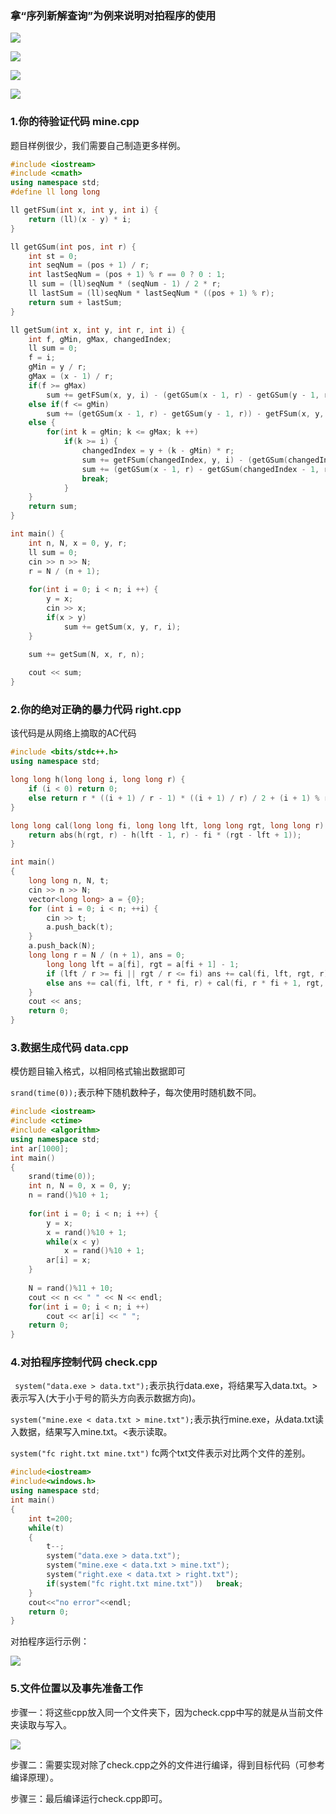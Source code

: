 ### 拿“序列新解查询”为例来说明对拍程序的使用

![](./assests/seqAsk1.PNG)

![](./assests/seqAsk2.PNG)

![](./assests/seqAsk3.PNG)

![](./assests/seqAsk4.PNG)



### 1.你的待验证代码 mine.cpp

题目样例很少，我们需要自己制造更多样例。

```c++
#include <iostream>
#include <cmath>
using namespace std;
#define ll long long 

ll getFSum(int x, int y, int i) {
	return (ll)(x - y) * i;
}

ll getGSum(int pos, int r) {
	int st = 0;
	int seqNum = (pos + 1) / r;
	int lastSeqNum = (pos + 1) % r == 0 ? 0 : 1;
	ll sum = (ll)seqNum * (seqNum - 1) / 2 * r;
	ll lastSum = (ll)seqNum * lastSeqNum * ((pos + 1) % r);
	return sum + lastSum; 
}

ll getSum(int x, int y, int r, int i) {
	int f, gMin, gMax, changedIndex;
	ll sum = 0;
	f = i;	
	gMin = y / r;
	gMax = (x - 1) / r;
	if(f >= gMax) 
		sum += getFSum(x, y, i) - (getGSum(x - 1, r) - getGSum(y - 1, r));
	else if(f <= gMin) 
		sum += (getGSum(x - 1, r) - getGSum(y - 1, r)) - getFSum(x, y, i);
	else {
		for(int k = gMin; k <= gMax; k ++)
			if(k >= i) {
				changedIndex = y + (k - gMin) * r;
				sum += getFSum(changedIndex, y, i) - (getGSum(changedIndex - 1, r) - getGSum(y - 1, r));
				sum += (getGSum(x - 1, r) - getGSum(changedIndex - 1, r)) - getFSum(x, changedIndex, i);
				break;
			}
	}
	return sum;
}

int main() {
	int n, N, x = 0, y, r;
	ll sum = 0;
	cin >> n >> N;
	r = N / (n + 1);
	
	for(int i = 0; i < n; i ++) {
		y = x;
		cin >> x;
		if(x > y) 
			sum += getSum(x, y, r, i);
	}
	
	sum += getSum(N, x, r, n);

	cout << sum;
}
```



### 2.你的绝对正确的暴力代码 right.cpp

该代码是从网络上摘取的AC代码

```cpp
#include <bits/stdc++.h>
using namespace std;

long long h(long long i, long long r) { 
    if (i < 0) return 0;
    else return r * ((i + 1) / r - 1) * ((i + 1) / r) / 2 + (i + 1) % r * (i / r);
}

long long cal(long long fi, long long lft, long long rgt, long long r) { 
    return abs(h(rgt, r) - h(lft - 1, r) - fi * (rgt - lft + 1));
}

int main()
{
	long long n, N, t;
	cin >> n >> N;
	vector<long long> a = {0};
	for (int i = 0; i < n; ++i) {
		cin >> t;
		a.push_back(t);
	}
	a.push_back(N);
	long long r = N / (n + 1), ans = 0;
		long long lft = a[fi], rgt = a[fi + 1] - 1;
		if (lft / r >= fi || rgt / r <= fi) ans += cal(fi, lft, rgt, r); 
		else ans += cal(fi, lft, r * fi, r) + cal(fi, r * fi + 1, rgt, r); 
	}
	cout << ans;
	return 0;
}
```



### 3.数据生成代码 data.cpp

模仿题目输入格式，以相同格式输出数据即可

```srand(time(0));```表示种下随机数种子，每次使用时随机数不同。

```c++
#include <iostream> 
#include <ctime>
#include <algorithm>
using namespace std;
int ar[1000];
int main()
{
	srand(time(0));
	int n, N = 0, x = 0, y;
	n = rand()%10 + 1;
	
	for(int i = 0; i < n; i ++) {
		y = x;
		x = rand()%10 + 1;
		while(x < y)
			x = rand()%10 + 1;
		ar[i] = x;
	}
	
	N = rand()%11 + 10;
	cout << n << " " << N << endl;
	for(int i = 0; i < n; i ++) 
		cout << ar[i] << " ";
	return 0;
}
```



### 4.对拍程序控制代码 check.cpp

``` system("data.exe > data.txt");```表示执行data.exe，将结果写入data.txt。>表示写入(大于小于号的箭头方向表示数据方向)。

```system("mine.exe < data.txt > mine.txt");```表示执行mine.exe，从data.txt读入数据，结果写入mine.txt。<表示读取。

```system("fc right.txt mine.txt")``` fc两个txt文件表示对比两个文件的差别。

```c++
#include<iostream>
#include<windows.h>
using namespace std;
int main()
{
	int t=200;
    while(t)
    {
		t--;
        system("data.exe > data.txt");
        system("mine.exe < data.txt > mine.txt");
        system("right.exe < data.txt > right.txt");
        if(system("fc right.txt mine.txt"))   break;
    }
    cout<<"no error"<<endl;
    return 0;
}
```

对拍程序运行示例：

![](./assests/check.PNG)



### 5.文件位置以及事先准备工作

步骤一：将这些cpp放入同一个文件夹下，因为check.cpp中写的就是从当前文件夹读取与写入。

![](./assests/position.PNG)

步骤二：需要实现对除了check.cpp之外的文件进行编译，得到目标代码（可参考编译原理）。

步骤三：最后编译运行check.cpp即可。
